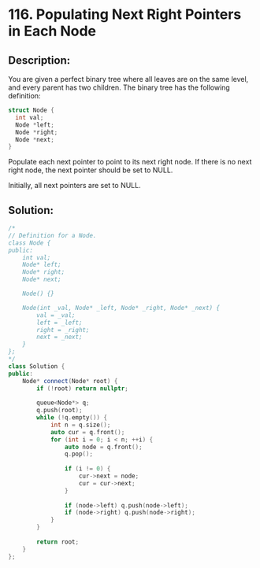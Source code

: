 # 116. Populating Next Right Pointers in Each Node

## Description:

You are given a perfect binary tree where all leaves are on the same level, and every parent has two children. The binary tree has the following definition:

```c++
struct Node {
  int val;
  Node *left;
  Node *right;
  Node *next;
}
```

Populate each next pointer to point to its next right node. If there is no next right node, the next pointer should be set to NULL.

Initially, all next pointers are set to NULL.

## Solution:

```c++
/*
// Definition for a Node.
class Node {
public:
    int val;
    Node* left;
    Node* right;
    Node* next;

    Node() {}

    Node(int _val, Node* _left, Node* _right, Node* _next) {
        val = _val;
        left = _left;
        right = _right;
        next = _next;
    }
};
*/
class Solution {
public:
    Node* connect(Node* root) {
        if (!root) return nullptr;
        
        queue<Node*> q;
        q.push(root);
        while (!q.empty()) {
            int n = q.size();
            auto cur = q.front();
            for (int i = 0; i < n; ++i) {
                auto node = q.front();
                q.pop();
                
                if (i != 0) {
                    cur->next = node;
                    cur = cur->next;
                }
                
                if (node->left) q.push(node->left);
                if (node->right) q.push(node->right);
            }
        }
        
        return root;
    }
};
```

<!-- remark：

-  -->
